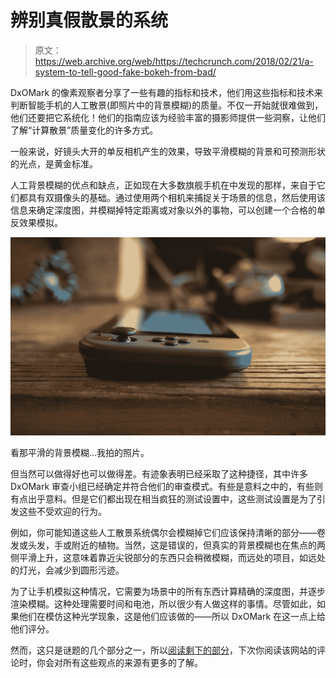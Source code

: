 # 辨别真假散景的系统 

> 原文：<https://web.archive.org/web/https://techcrunch.com/2018/02/21/a-system-to-tell-good-fake-bokeh-from-bad/>

DxOMark 的像素观察者分享了一些有趣的指标和技术，他们用这些指标和技术来判断智能手机的人工散景(即照片中的背景模糊)的质量。不仅一开始就很难做到，他们还要把它系统化！他们的指南应该为经验丰富的摄影师提供一些洞察，让他们了解“计算散景”质量变化的许多方式。

一般来说，好镜头大开的单反相机产生的效果，导致平滑模糊的背景和可预测形状的光点，是黄金标准。

人工背景模糊的优点和缺点，正如现在大多数旗舰手机在中发现的那样，来自于它们都具有双摄像头的基础。通过使用两个相机来捕捉关于场景的信息，然后使用该信息来确定深度图，并模糊掉特定距离或对象以外的事物，可以创建一个合格的单反效果模拟。

[![](img/cd52c89b803a9e7632f6609bcb55a790.png)](https://web.archive.org/web/20221207102042/https://tctechcrunch2011.files.wordpress.com/2017/02/switch-2270035.jpg)

看那平滑的背景模糊…我拍的照片。

但当然可以做得好也可以做得差。有迹象表明已经采取了这种捷径，其中许多 DxOMark 审查小组已经确定并符合他们的审查模式。有些是意料之中的，有些则有点出乎意料。但是它们都出现在相当疯狂的测试设置中，这些测试设置是为了引发这些不受欢迎的行为。

例如，你可能知道这些人工散景系统偶尔会模糊掉它们应该保持清晰的部分——卷发或头发，手或附近的植物。当然，这是错误的，但真实的背景模糊也在焦点的两侧平滑上升，这意味着靠近尖锐部分的东西只会稍微模糊，而远处的项目，如远处的灯光，会减少到圆形污迹。

为了让手机模拟这种情况，它需要为场景中的所有东西计算精确的深度图，并逐步渲染模糊。这种处理需要时间和电池，所以很少有人做这样的事情。尽管如此，如果他们在模仿这种光学现象，这是他们应该做的——所以 DxOMark 在这一点上给他们评分。

然而，这只是谜题的几个部分之一，所以[阅读剩下的部分](https://web.archive.org/web/20221207102042/https://www.dxomark.com/evaluating-computational-bokeh-test-smartphone-portrait-modes/)，下次你阅读该网站的评论时，你会对所有这些观点的来源有更多的了解。